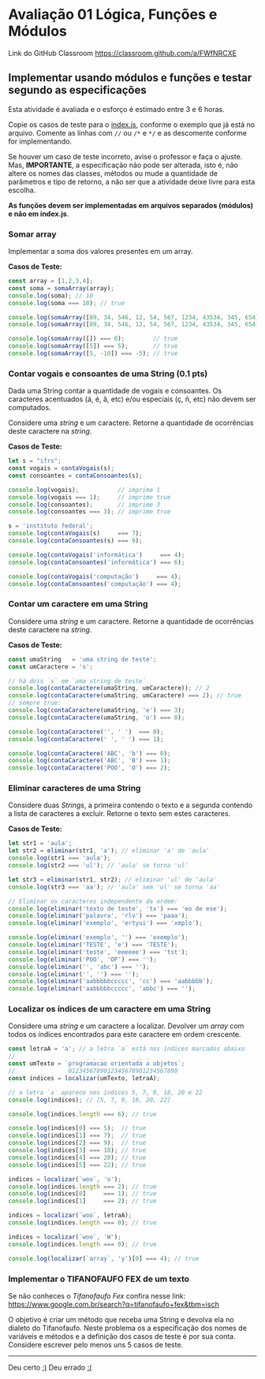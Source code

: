 # Avaliação 01 Lógica, Funções e Módulos

Link do GitHub Classroom <https://classroom.github.com/a/FWfNRCXE>

## Implementar usando módulos e funções e testar segundo as especificações

Esta atividade é avaliada e o esforço é estimado entre 3 e 6 horas.

Copie os casos de teste para o [index.js](index.js), conforme o exemplo que já está no arquivo. Comente as linhas com `//` ou `/*` e `*/` e as descomente conforme for implementando.

Se houver um caso de teste incorreto, avise o professor e faça o ajuste. Mas, **IMPORTANTE**, a especificação não pode ser alterada, isto é, não altere os nomes das classes, métodos ou mude a quantidade de parâmetros e tipo de retorno, a não ser que a atividade deixe livre para esta escolha.

**As funções devem ser implementadas em arquivos separados (módulos) e não em index.js**.

### Somar array

Implementar a soma dos valores presentes em um array.

**Casos de Teste:**

```javascript
const array = [1,2,3,4];
const soma = somaArray(array);
console.log(soma); // 10
console.log(soma === 10); // true

console.log(somaArray([89, 34, 546, 12, 54, 567, 1234, 43534, 345, 654])); // 47069
console.log(somaArray([89, 34, 546, 12, 54, 567, 1234, 43534, 345, 654]) === 47069); // true

console.log(somaArray([]) === 0);        // true
console.log(somaArray([5]) === 5);       // true
console.log(somaArray([5, -10]) === -5); // true
```


### Contar vogais e consoantes de uma String (0.1 pts)

Dada uma String contar a quantidade de vogais e consoantes. Os caracteres acentuados (á, é, ã, etc) e/ou especiais (ç, ñ, etc) não devem ser computados.

Considere uma _string_ e um caractere. Retorne a quantidade de ocorrências deste caractere na _string_.

**Casos de Teste:**

```javascript
let s = "ifrs";
const vogais = contaVogais(s);
const consoantes = contaConsoantes(s);

console.log(vogais);           // imprime 1
console.log(vogais === 1);     // imprime true
console.log(consoantes);       // imprime 3
console.log(consoantes === 3); // imprime true

s = 'instituto federal';
console.log(contaVogais(s)     === 7);
console.log(contaConsoantes(s) === 9);

console.log(contaVogais('informática')     === 4);
console.log(contaConsoantes('informática') === 6);

console.log(contaVogais('computação')     === 4);
console.log(contaConsoantes('computação') === 4);
```


### Contar um caractere em uma String

Considere uma _string_ e um caractere. Retorne a quantidade de ocorrências deste caractere na _string_.

**Casos de Teste:**

```javascript
const umaString   = 'uma string de teste';
const umCaractere = 's';

// há dois `s` em `uma string de teste`
console.log(contaCaractere(umaString, umCaractere)); // 2
console.log(contaCaractere(umaString, umCaractere) === 2); // true
// sempre true:
console.log(contaCaractere(umaString, 'e') === 3);
console.log(contaCaractere(umaString, 'o') === 0);

console.log(contaCaractere('', ' ')  === 0);
console.log(contaCaractere(' ', ' ') === 1);

console.log(contaCaractere('ABC', 'b') === 0);
console.log(contaCaractere('ABC', 'B') === 1);
console.log(contaCaractere('POO', 'O') === 2);
```



### Eliminar caracteres de uma String

Considere duas _Strings_, a primeira contendo o texto e a segunda contendo a lista de caracteres a excluir. Retorne o texto sem estes caracteres.

**Casos de Teste:**

```javascript
let str1 = 'aula';
let str2 = eliminar(str1, 'a'); // eliminar 'a' de 'aula'
console.log(str1 === 'aula');
console.log(str2 === 'ul'); // 'aula' se torna 'ul'

let str3 = eliminar(str1, str2); // eliminar 'ul' de 'aula'
console.log(str3 === 'aa'); // 'aula' sem 'ul' se torna 'aa'

// Eliminar os caracteres independente da ordem:
console.log(eliminar('texto de teste', 'tx') === 'eo de ese');
console.log(eliminar('palavra', 'rlv') === 'paaa');
console.log(eliminar('exemplo', 'ertyui') === 'xmplo');

console.log(eliminar('exemplo', '') === 'exemplo');
console.log(eliminar('TESTE', 'e') === 'TESTE');
console.log(eliminar('teste', 'eeeeee') === 'tst');
console.log(eliminar('POO', 'OP') === '');
console.log(eliminar('', 'abc') === '');
console.log(eliminar('', '') === '');
console.log(eliminar('aabbbbbccccc', 'cc') === 'aabbbbb');
console.log(eliminar('aabbbbbccccc', 'abbc') === '');
```



### Localizar os índices de um caractere em uma String

Considere uma _string_ e um caractere a localizar. Devolver um _array_ com todos os índices encontrados para este caractere em ordem crescente.

```javascript
const letraA = 'a'; // a letra `a` está nos índices marcados abaixo
//                    _ _ _        _ _ _
const umTexto = `programacao orientada a objetos`;
//               0123456789012345678901234567890
const indices = localizar(umTexto, letraA);

// a letra `a` aparece nos índices 5, 7, 9, 18, 20 e 22
console.log(indices); // [5, 7, 9, 18, 20, 22]

console.log(indices.length === 6); // true

console.log(indices[0] === 5);  // true
console.log(indices[1] === 7);  // true
console.log(indices[2] === 9);  // true
console.log(indices[3] === 18); // true
console.log(indices[4] === 20); // true
console.log(indices[5] === 22); // true

indices = localizar(`woo`, 'o');
console.log(indices.length === 2); // true
console.log(indices[0]     === 1); // true
console.log(indices[1]     === 2); // true

indices = localizar(`woo`, letraA);
console.log(indices.length === 0); // true

indices = localizar(`woo`, 'W');
console.log(indices.length === 0); // true

console.log(localizar(`array`, 'y')[0] === 4); // true
```



### Implementar o TIFANOFAUFO FEX de um texto

Se não conheces o _Tifanofaufo Fex_ confira nesse link: <https://www.google.com.br/search?q=tifanofaufo+fex&tbm=isch>

O objetivo é criar um método que receba uma String e devolva ela no dialeto do Tifanofaufo. Neste problema os a especificação dos nomes de variáveis e métodos e a definição dos casos de teste é por sua conta. Considere escrever pelo menos uns 5 casos de teste.

* * *

Deu certo [:)](memes/yes.jpg) Deu errado [:(](memes/no.jpg)
